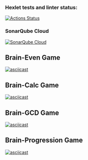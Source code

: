 ### Hexlet tests and linter status:
[![Actions Status](https://github.com/KrllAntv/python-project-49/actions/workflows/hexlet-check.yml/badge.svg)](https://github.com/KrllAntv/python-project-49/actions)
### SonarQube Cloud
[![SonarQube Cloud](https://sonarcloud.io/images/project_badges/sonarcloud-highlight.svg)](https://sonarcloud.io/summary/new_code?id=KrllAntv_python-project-49)

## Brain-Even Game 
[![asciicast](https://asciinema.org/a/HDwSSX3vsLjw1CGL2JDHc3DV5.svg)](https://asciinema.org/a/HDwSSX3vsLjw1CGL2JDHc3DV5)

## Brain-Calc Game 
[![asciicast](https://asciinema.org/a/U4diH9QaXnJw2aa6hljVWV7YD.svg)](https://asciinema.org/a/U4diH9QaXnJw2aa6hljVWV7YD)

## Brain-GCD Game
[![asciicast](https://asciinema.org/a/X3Vcg6IzxwTDurn0TdDZtxCTE.svg)](https://asciinema.org/a/X3Vcg6IzxwTDurn0TdDZtxCTE)

## Brain-Progression Game
[![asciicast](https://asciinema.org/a/KIzyMzdczuzu6GwxCVvpG1Cw6.svg)](https://asciinema.org/a/KIzyMzdczuzu6GwxCVvpG1Cw6)